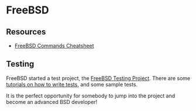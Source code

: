 FreeBSD
=======

Resources
---------

 - [FreeBSD Commands Cheatsheet](https://github.com/sbz/freebsd-commands)


## Testing

FreeBSD started a test project, the [FreeBSD Testing Project](https://wiki.freebsd.org/TestSuite).
There are some [tutorials on how to write tests](https://wiki.freebsd.org/TestSuite/DeveloperHowTo),
and some sample tests.

It is the perfect opportunity for somebody to jump into the project and become an advanced
BSD developer!
